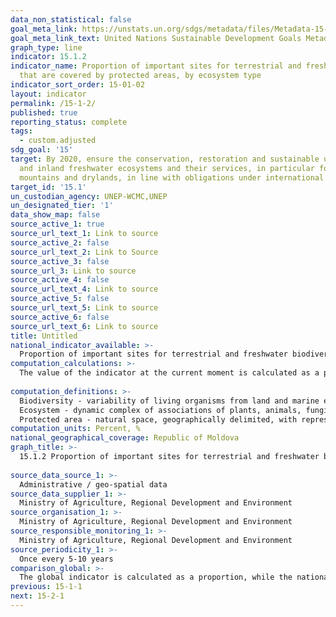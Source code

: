 ```yaml
---
data_non_statistical: false
goal_meta_link: https://unstats.un.org/sdgs/metadata/files/Metadata-15-01-02.pdf
goal_meta_link_text: United Nations Sustainable Development Goals Metadata (pdf 456kB)
graph_type: line
indicator: 15.1.2
indicator_name: Proportion of important sites for terrestrial and freshwater biodiversity
  that are covered by protected areas, by ecosystem type
indicator_sort_order: 15-01-02
layout: indicator
permalink: /15-1-2/
published: true
reporting_status: complete
tags:
  - custom.adjusted
sdg_goal: '15'
target: By 2020, ensure the conservation, restoration and sustainable use of terrestrial
  and inland freshwater ecosystems and their services, in particular forests, wetlands,
  mountains and drylands, in line with obligations under international agreements
target_id: '15.1'
un_custodian_agency: UNEP-WCMC,UNEP
un_designated_tier: '1'
data_show_map: false
source_active_1: true
source_url_text_1: Link to source
source_active_2: false
source_url_text_2: Link to Source
source_active_3: false
source_url_3: Link to source
source_active_4: false
source_url_text_4: Link to source
source_active_5: false
source_url_text_5: Link to source
source_active_6: false
source_url_text_6: Link to source
title: Untitled
national_indicator_available: >-
  Proportion of important sites for terrestrial and freshwater biodiversity that are covered by protected areas, by ecosystem type
computation_calculations: >-
  The value of the indicator at the current moment is calculated as a proportion of key biodiversity areas recognised at the moment and covered by protected areas. The calculation is based on data regarding the year of creating the protected area registered in the global database of protected areas <br> 
  
computation_definitions: >-
  Biodiversity - variability of living organisms from land and marine ecosystems, from other aquatic ecosystems and ecological complexes whose components they are; this term covers intraspecific and interspecific diversity, ecosystem diversity;<br> 
  Ecosystem - dynamic complex of associations of plants, animals, fungi and microorganisms, as well as the totality of abiotic environmental factor, whose interaction represents an integral functional unit;<br> 
  Protected area - natural space, geographically delimited, with representative and rare natural elements, assigned and regulated for the purpose of conservation and protection of all environmental factors within its limits (Law No. 1538 of 25.02.1998 on Fund of State Protected Natural Areas);
computation_units: Percent, %
national_geographical_coverage: Republic of Moldova
graph_title: >-
  15.1.2 Proportion of important sites for terrestrial and freshwater biodiversity that are covered by protected areas, by ecosystem type  <br> 
  
source_data_source_1: >-
  Administrative / geo-spatial data 
source_data_supplier_1: >-
  Ministry of Agriculture, Regional Development and Environment
source_organisation_1: >-
  Ministry of Agriculture, Regional Development and Environment
source_responsible_monitoring_1: >-
  Ministry of Agriculture, Regional Development and Environment
source_periodicity_1: >-
  Once every 5-10 years
comparison_global: >-
  The global indicator is calculated as a proportion, while the national indicator is calculated as an area expressed in hectares 
previous: 15-1-1
next: 15-2-1
---
```

